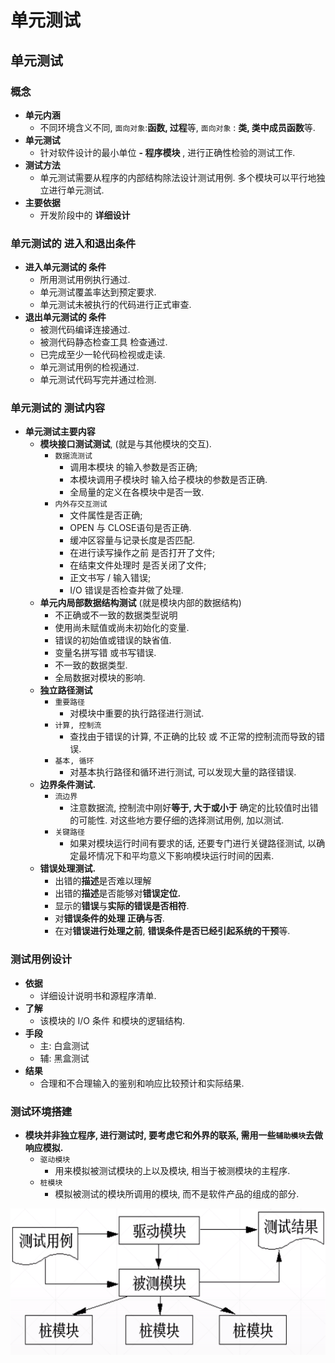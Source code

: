 # 单元测试

## **单元测试**

### 概念

* **单元内涵**
  * 不同环境含义不同, `面向对象`:**函数, 过程**等,  `面向对象` : **类, 类中成员函数**等.
* **单元测试**
  * 针对软件设计的最小单位 **- 程序模块** , 进行正确性检验的测试工作.
* **测试方法**
  * 单元测试需要从程序的内部结构除法设计测试用例. 多个模块可以平行地独立进行单元测试.
* **主要依据**
  * 开发阶段中的 **详细设计**

### 单元测试的  进入和退出条件

* **进入单元测试的 条件** 
  * 所用测试用例执行通过.
  * 单元测试覆盖率达到预定要求.
  * 单元测试未被执行的代码进行正式审查.
* **退出单元测试的 条件**
  * 被测代码编译连接通过.
  * 被测代码静态检查工具 检查通过.
  * 已完成至少一轮代码检视或走读.
  * 单元测试用例的检视通过.
  * 单元测试代码写完并通过检测.

### 单元测试的 测试内容

* **单元测试主要内容**
  * **模块接口测试测试**,           \(就是与其他模块的交互\).
    * `数据流测试`
      * 调用本模块 的输入参数是否正确;
      * 本模块调用子模块时  输入给子模块的参数是否正确.
      * 全局量的定义在各模块中是否一致.
    * `内外存交互测试`
      * 文件属性是否正确;
      * OPEN 与 CLOSE语句是否正确.
      * 缓冲区容量与记录长度是否匹配.
      * 在进行读写操作之前  是否打开了文件;
      * 在结束文件处理时  是否关闭了文件;
      * 正文书写 / 输入错误;
      *  I/O 错误是否检查并做了处理.
  * **单元内局部数据结构测试**     \(就是模块内部的数据结构\)
    * 不正确或不一致的数据类型说明
    * 使用尚未赋值或尚未初始化的变量.
    * 错误的初始值或错误的缺省值.
    * 变量名拼写错 或书写错误.
    * 不一致的数据类型.
    * 全局数据对模块的影响.
  * **独立路径测试**
    * `重要路径`
      * 对模块中重要的执行路径进行测试.
    * `计算, 控制流`
      * 查找由于错误的计算, 不正确的比较 或 不正常的控制流而导致的错误.
    * `基本, 循环`
      * 对基本执行路径和循环进行测试, 可以发现大量的路径错误.
  * **边界条件测试.**
    * `流边界`
      * 注意数据流, 控制流中刚好**等于, 大于或小于** 确定的比较值时出错的可能性.  对这些地方要仔细的选择测试用例, 加以测试.
    * `关键路径`
      * 如果对模块运行时间有要求的话, 还要专门进行关键路径测试,  以确定最坏情况下和平均意义下影响模块运行时间的因素.
  * **错误处理测试.**
    * 出错的**描述**是否难以理解
    * 出错的**描述**是否能够对**错误定位.**
    * 显示的**错误**与**实际的错误是否相符**.
    * 对**错误条件的处理 正确与否**.
    * 在对**错误进行处理之前**, **错误条件是否已经引起系统的干预**等.

### **测试用例设计**

* **依据**
  * 详细设计说明书和源程序清单.
* **了解**
  * 该模块的 I/O 条件 和模块的逻辑结构.
* **手段**
  * 主: 白盒测试
  * 辅: 黑盒测试
* **结果**
  * 合理和不合理输入的鉴别和响应比较预计和实际结果.



### **测试环境搭建**

* **模块并非独立程序, 进行测试时, 要考虑它和外界的联系, 需用一些`辅助模块`去做响应模拟.**
  * `驱动模块` 
    * 用来模拟被测试模块的上以及模块, 相当于被测模块的主程序.
  * `桩模块`
    * 模拟被测试的模块所调用的模块, 而不是软件产品的组成的部分.

![&#x8F85;&#x52A9;&#x6A21;&#x5757; ,&#x6869;&#x6A21;&#x5757;,&#x9A71;&#x52A8;&#x6A21;&#x5757;&#x548C;&#x88AB;&#x6D4B;&#x6A21;&#x5757;](../.gitbook/assets/image%20%28170%29.png)




